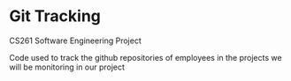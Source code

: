 # Git Tracking
CS261 Software Engineering Project

Code used to track the github repositories of employees in the projects we will be monitoring in our project
